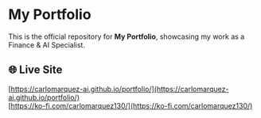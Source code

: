 # My Portfolio

This is the official repository for **My Portfolio**, showcasing my work as a Finance & AI Specialist.

## 🌐 Live Site

[https://carlomarquez-ai.github.io/portfolio/](https://carlomarquez-ai.github.io/portfolio/)
<br>
[https://ko-fi.com/carlomarquez130/](https://ko-fi.com/carlomarquez130/)